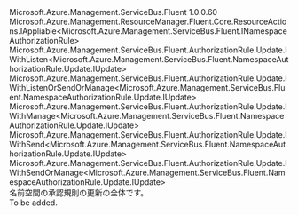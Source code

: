 <Type Name="IUpdate" FullName="Microsoft.Azure.Management.ServiceBus.Fluent.NamespaceAuthorizationRule.Update.IUpdate">
  <TypeSignature Language="C#" Value="public interface IUpdate : Microsoft.Azure.Management.ResourceManager.Fluent.Core.ResourceActions.IAppliable&lt;Microsoft.Azure.Management.ServiceBus.Fluent.INamespaceAuthorizationRule&gt;, Microsoft.Azure.Management.ServiceBus.Fluent.AuthorizationRule.Update.IWithListen&lt;Microsoft.Azure.Management.ServiceBus.Fluent.NamespaceAuthorizationRule.Update.IUpdate&gt;, Microsoft.Azure.Management.ServiceBus.Fluent.AuthorizationRule.Update.IWithListenOrSendOrManage&lt;Microsoft.Azure.Management.ServiceBus.Fluent.NamespaceAuthorizationRule.Update.IUpdate&gt;, Microsoft.Azure.Management.ServiceBus.Fluent.AuthorizationRule.Update.IWithManage&lt;Microsoft.Azure.Management.ServiceBus.Fluent.NamespaceAuthorizationRule.Update.IUpdate&gt;, Microsoft.Azure.Management.ServiceBus.Fluent.AuthorizationRule.Update.IWithSend&lt;Microsoft.Azure.Management.ServiceBus.Fluent.NamespaceAuthorizationRule.Update.IUpdate&gt;, Microsoft.Azure.Management.ServiceBus.Fluent.AuthorizationRule.Update.IWithSendOrManage&lt;Microsoft.Azure.Management.ServiceBus.Fluent.NamespaceAuthorizationRule.Update.IUpdate&gt;" />
  <TypeSignature Language="ILAsm" Value=".class public interface auto ansi abstract IUpdate implements class Microsoft.Azure.Management.ResourceManager.Fluent.Core.ResourceActions.IAppliable`1&lt;class Microsoft.Azure.Management.ServiceBus.Fluent.INamespaceAuthorizationRule&gt;, class Microsoft.Azure.Management.ResourceManager.Fluent.Core.ResourceActions.IIndexable, class Microsoft.Azure.Management.ServiceBus.Fluent.AuthorizationRule.Update.IWithListen`1&lt;class Microsoft.Azure.Management.ServiceBus.Fluent.NamespaceAuthorizationRule.Update.IUpdate&gt;, class Microsoft.Azure.Management.ServiceBus.Fluent.AuthorizationRule.Update.IWithListenOrSendOrManage`1&lt;class Microsoft.Azure.Management.ServiceBus.Fluent.NamespaceAuthorizationRule.Update.IUpdate&gt;, class Microsoft.Azure.Management.ServiceBus.Fluent.AuthorizationRule.Update.IWithManage`1&lt;class Microsoft.Azure.Management.ServiceBus.Fluent.NamespaceAuthorizationRule.Update.IUpdate&gt;, class Microsoft.Azure.Management.ServiceBus.Fluent.AuthorizationRule.Update.IWithSend`1&lt;class Microsoft.Azure.Management.ServiceBus.Fluent.NamespaceAuthorizationRule.Update.IUpdate&gt;, class Microsoft.Azure.Management.ServiceBus.Fluent.AuthorizationRule.Update.IWithSendOrManage`1&lt;class Microsoft.Azure.Management.ServiceBus.Fluent.NamespaceAuthorizationRule.Update.IUpdate&gt;" />
  <TypeSignature Language="DocId" Value="T:Microsoft.Azure.Management.ServiceBus.Fluent.NamespaceAuthorizationRule.Update.IUpdate" />
  <TypeSignature Language="VB.NET" Value="Public Interface IUpdate&#xA;Implements IAppliable(Of INamespaceAuthorizationRule), IWithListen(Of IUpdate), IWithListenOrSendOrManage(Of IUpdate), IWithManage(Of IUpdate), IWithSend(Of IUpdate), IWithSendOrManage(Of IUpdate)" />
  <TypeSignature Language="F#" Value="type IUpdate = interface&#xA;    interface IAppliable&lt;INamespaceAuthorizationRule&gt;&#xA;    interface IIndexable&#xA;    interface IWithListenOrSendOrManage&lt;IUpdate&gt;&#xA;    interface IWithListen&lt;IUpdate&gt;&#xA;    interface IWithSendOrManage&lt;IUpdate&gt;&#xA;    interface IWithSend&lt;IUpdate&gt;&#xA;    interface IWithManage&lt;IUpdate&gt;" />
  <AssemblyInfo>
    <AssemblyName>Microsoft.Azure.Management.ServiceBus.Fluent</AssemblyName>
    <AssemblyVersion>1.0.0.60</AssemblyVersion>
  </AssemblyInfo>
  <Interfaces>
    <Interface>
      <InterfaceName>Microsoft.Azure.Management.ResourceManager.Fluent.Core.ResourceActions.IAppliable&lt;Microsoft.Azure.Management.ServiceBus.Fluent.INamespaceAuthorizationRule&gt;</InterfaceName>
    </Interface>
    <Interface>
      <InterfaceName>Microsoft.Azure.Management.ServiceBus.Fluent.AuthorizationRule.Update.IWithListen&lt;Microsoft.Azure.Management.ServiceBus.Fluent.NamespaceAuthorizationRule.Update.IUpdate&gt;</InterfaceName>
    </Interface>
    <Interface>
      <InterfaceName>Microsoft.Azure.Management.ServiceBus.Fluent.AuthorizationRule.Update.IWithListenOrSendOrManage&lt;Microsoft.Azure.Management.ServiceBus.Fluent.NamespaceAuthorizationRule.Update.IUpdate&gt;</InterfaceName>
    </Interface>
    <Interface>
      <InterfaceName>Microsoft.Azure.Management.ServiceBus.Fluent.AuthorizationRule.Update.IWithManage&lt;Microsoft.Azure.Management.ServiceBus.Fluent.NamespaceAuthorizationRule.Update.IUpdate&gt;</InterfaceName>
    </Interface>
    <Interface>
      <InterfaceName>Microsoft.Azure.Management.ServiceBus.Fluent.AuthorizationRule.Update.IWithSend&lt;Microsoft.Azure.Management.ServiceBus.Fluent.NamespaceAuthorizationRule.Update.IUpdate&gt;</InterfaceName>
    </Interface>
    <Interface>
      <InterfaceName>Microsoft.Azure.Management.ServiceBus.Fluent.AuthorizationRule.Update.IWithSendOrManage&lt;Microsoft.Azure.Management.ServiceBus.Fluent.NamespaceAuthorizationRule.Update.IUpdate&gt;</InterfaceName>
    </Interface>
  </Interfaces>
  <Docs>
    <summary>
            名前空間の承認規則の更新の全体です。
            </summary>
    <remarks>To be added.</remarks>
  </Docs>
  <Members />
</Type>